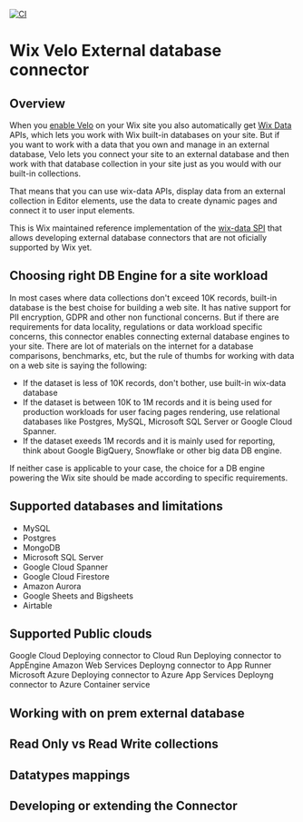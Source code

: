 [![CI](https://github.com/wix/velo-external-db/actions/workflows/main.yml/badge.svg)](https://github.com/wix/velo-external-db/actions/workflows/main.yml)

# Wix Velo External database connector

## Overview

When you [enable Velo](https://support.wix.com/en/article/enabling-velo) on your Wix site you also automatically get [Wix Data](https://support.wix.com/en/article/about-wix-data) APIs, which lets you work with Wix built-in databases on your site. But if you want to work with a data that you own and manage in an external database, Velo lets you connect your site to an external database and then work with that database collection in your site just as you would with our built-in collections.

That means that you can use wix-data APIs, display data from an external collection in Editor elements, use the data to create dynamic pages and connect it to user input elements.

This is Wix maintained reference implementation of the [wix-data SPI](https://www.wix.com/velo/reference/spis/external-database-collections) that allows developing external database connectors that are not oficially supported by Wix yet.

## Choosing right DB Engine for a site workload

In most cases where data collections don't exceed 10K records, built-in database is the best choise for building a web site. It has native support for PII encryption, GDPR and other non functional concerns. But if there are requirements for data locality, regulations or data workload specific concerns, this connector enables connecting external database engines to your site. There are lot of materials on the internet for a database comparisons, benchmarks, etc, but the rule of thumbs for working with data on a web site is saying the following:

* If the dataset is less of 10K records, don't bother, use built-in wix-data database
* If the dataset is between 10K to 1M records and it is being used for production workloads for user facing pages rendering, use relational databases like Postgres, MySQL, Microsoft SQL Server or Google Cloud Spanner.
* If the dataset exeeds 1M records and it is mainly used for reporting, think about Google BigQuery, Snowflake or other big data DB engine.

If neither case is applicable to your case, the choice for a DB engine powering the Wix site should be made according to specific requirements.

## Supported databases and limitations

* MySQL
* Postgres
* MongoDB
* Microsoft SQL Server
* Google Cloud Spanner
* Google Cloud Firestore
* Amazon Aurora
* Google Sheets and Bigsheets
* Airtable

## Supported Public clouds

Google Cloud
Deploying connector to Cloud Run
Deploying connector to AppEngine
Amazon Web Services
Deployng connector to App Runner
Microsoft Azure
Deploying connector to Azure App Services
Deployng connector to Azure Container service

## Working with on prem external database

## Read Only vs Read Write collections

## Datatypes mappings

## Developing or extending the Connector
